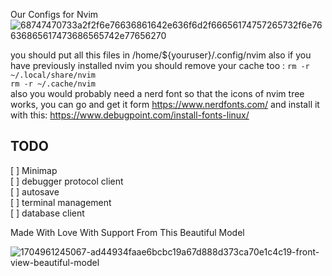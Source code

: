 Our Configs for Nvim
![68747470733a2f2f6e76636861642e636f6d2f66656174757265732f6e76636865617473686565742e77656270](https://github.com/mhvn092/nvim/assets/40125249/9332171d-fd67-4f99-bb30-d15c15adb5d1)

you should put all this files in /home/${youruser}/.config/nvim
also if you have previously installed nvim you should remove your cache too :
`rm -r ~/.local/share/nvim` <br>
`rm -r ~/.cache/nvim` <br>
also you would probably need a nerd font so that the icons of nvim tree works, you can go and get it form https://www.nerdfonts.com/ and install it with this: https://www.debugpoint.com/install-fonts-linux/

## TODO
[ ] Minimap <br>
[ ] debugger protocol client <br>
[ ] autosave <br>
[ ] terminal management <br>
[ ] database client <br>

Made With Love With Support From This Beautiful Model

![1704961245067-ad44934faae6bcbc19a67d888d373ca70e1c4c19-front-view-beautiful-model](https://github.com/mhvn092/nvim/assets/40125249/86fdb5c2-fcc7-4e3c-aec1-dd86ef6fbeb9)

